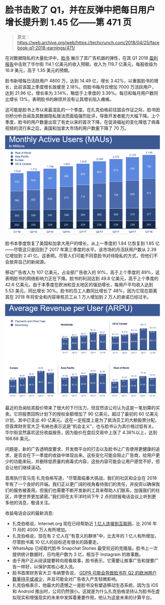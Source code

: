 # 脸书击败了 Q1，并在反弹中把每日用户增长提升到 1.45 亿——第 471 页

> 原文：<https://web.archive.org/web/https://techcrunch.com/2018/04/25/facebook-q1-2018-earnings/471/>

在对数据隐私的大量批评中，[脸书](https://web.archive.org/web/20190310232838/https://crunchbase.com/organization/facebook) 展示了其广告机器的弹性，在其 Q1 2018 [盈利报告](https://web.archive.org/web/20190310232838/https://investor.fb.com/investor-news/press-release-details/2018/Facebook-Reports-First-Quarter-2018-Results/default.aspx)中击败了华尔街 114.1 亿美元的收入预期，收入为 119.7 亿美元，每股收益为 16.9 美元，高于 1.35 美元的预期。

脸书新增每日活跃用户 4800 万，达到 14.49 亿，增长 3.42%，以重振脸书的增长，此前该国上季度增长放缓至 2.18%。但脸书每月仅增加 7000 万活跃用户，达到 21.96 亿，增长率为 3.14%，略低于上季度的 3.39%。每日和每月用户数同比增长 13%，表明脸书的麻烦并没有让其增长陷入瘫痪。

这可能是脸书上市以来最混乱的一个季度。在扎克伯格前往国会作证之际，脸书因剑桥分析丑闻及其数据隐私做法而面临强烈批评，导致开发者能力大幅下降。上个季度，脸书的用户数量出现了有史以来的首次下降，在促进福祉的变化降低了病毒视频的流行率之后，美国和加拿大市场的用户数量下降了 70 万。

![](img/e0e736b7bedec7faee5546426a6f31fc.png)

脸书本季度恢复了美国和加拿大用户的增长，从上一季度的 1.84 亿恢复到 1.85 亿——尽管这只是回到了 2017 年第三季度的水平。该市场的月活跃用户数从 2.39 亿增加到 2.41 亿。这表明，尽管人们可能不同意脸书对待隐私的方式，但他们不会放弃自己的新闻源。

移动广告收入为 107 亿美元，占全部广告收入的 91%，高于上个季度的 89%，这表明脸书的网络影响力正在下降。脸书的利润达到 49.8 亿美元，高于上个季度的 42.6 亿美元。由于本季度在欧洲和亚太地区的强劲增长，每用户平均收入达到 5.53 美元，同比增长 30%。脸书的员工人数同比增长了 48%，因为它现在距离其在 2018 年将安全和内容审核员工从 1 万人增加到 2 万人的承诺已经过半。

![](img/8d684546eee282d99ecef7e44ae8b6c8.png)

最近的丑闻给其股价带来了很大的下行压力，但显然该公司认为这是一笔划算的买卖。它将股票回购计划下的授权金额增加了 90 亿美元，超过了最初的 60 亿美元计划，其中已支出 40 亿美元。这在一定程度上是为了抵消员工的大额股票分配，但首席财务官大卫·韦纳也表示这是“机会主义”，也与脸书认为其价格过低有关。华尔街显然喜欢这份收益报告，因为股价在盘后交易中上涨了 4.38%以上，达到 166.68 美元。

问题是，新的广告透明度要求、开发商平台的打击以及脸书让广告使用更健康的追求，是否会在下一季度的收益中体现出来。这些变化可能会阻止广告商，给用户更少的功能来玩，并删除低质量的病毒式内容，这些内容可能会让用户感觉不好，但会让他们继续滚动。

首席执行官马克·扎克伯格写道，“尽管面临重大挑战，我们的社区和企业在 2018 年有了一个良好的开端。我们正以更广阔的视角看待我们的责任，并投资以确保我们的服务被善用。但我们也需要不断开发新的工具来帮助人们联系，加强我们的社区，并使世界更加紧密。”我们将在太平洋时间下午 2 点的财报电话会议上听到更多他的消息，敬请关注。

收益电话会议的最新消息:

*   扎克伯格说，Internet.org 现在已经帮助近 [1 亿人连接到互联网](https://web.archive.org/web/20190310232838/https://techcrunch.com/2018/04/25/internet-org-100-million/)，比 2016 年 11 月的 4000 万人有所增加。
*   扎克伯格说，现在有 2 亿人在“有意义的群体”中，比去年的 1 亿人有所增加，尽管脸书离 10 亿人的目标还有很长的路要走。
*   WhatsApp 已经取代脸书 Snapchat Stories 最受欢迎的克隆版。脸书上一次提供统计数据时，日均用户数为 3 亿，相当于 Instagram 的故事数。
*   由于用户正从阅读提要转向观看故事，脸书表示，它需要让故事广告和提要广告一样好，以保护其核心收入流。
*   脸书首席财务官大卫·韦纳警告说， [GDPR 可能会导致脸书在 Q2 的欧洲用户数量持平或减少](https://web.archive.org/web/20190310232838/https://techcrunch.com/2018/04/25/facebook-gdpr-users/)，并且可能会对广告收入产生轻微影响。
*   扎克伯格表示，他最大的遗憾之一是脸书没有塑造移动生态系统，因为当 iOS 和 Android 推出时，公司仍然很小。这就是为什么扎克伯格坚持认为脸书在虚拟现实和增强现实的未来中发挥着重要作用，他认为这是未来的计算平台。